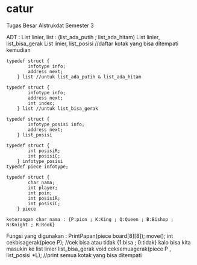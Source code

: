 # catur
Tugas Besar Alstrukdat Semester 3

ADT :
	List linier, list : (list_ada_putih ; list_ada_hitam)
	List linier, list_bisa_gerak
	List linier, list_posisi //daftar kotak yang bisa ditempati kemudian
	
	typedef struct {
			infotype info;
			address next;
		} list //untuk list_ada_putih & list_ada_hitam

	typedef struct {
			infotype info;
			address next;
			int index;
		} list //untuk list_bisa_gerak

	typedef struct {
			infotype_posisi info;
			address next;
		} list_posisi

	typedef struct {
			int posisiR;
			int posisiC;
		} infotype_posisi
	typedef piece infotype;

	typedef struct {
			char nama;
			int player;
			int poin;
			int posisiR;
			int posisiC;
		} piece
	
	keterangan char nama : {P:pion ; K:King ; Q:Queen ; B:Bishop ; N:Knight ; R:Rook}
	
Fungsi yang digunakan :
	PrintPapan(piece board[8][8]);
	move();
		int cekbisagerak(piece P); //cek bisa atau tidak {1:bisa ; 0:tidak} kalo bisa kita masukin ke list linier list_bisa_gerak
		void ceksemuagerak(piece P , list_posisi *L); //print semua kotak yang bisa ditempati
	
